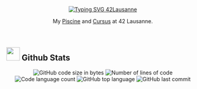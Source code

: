 <p align="center">
<a href="https://git.io/typing-svg"><img src="https://readme-typing-svg.herokuapp.com?font=Liberation+Mono&size=38&duration=5000&pause=4000&center=true&vCenter=true&width=435&lines=42Lausanne" alt="Typing SVG 42Lausanne" /></a>
</p>

<p align="center">
My <a href="https://github.com/diabolo257/42Lausanne/tree/main/42Piscine">Piscine</a> and <a href="https://github.com/diabolo257/42Lausanne/tree/main/42Cursus">Cursus</a> at 42 Lausanne.
</p>
<br>


## <img src="https://media.giphy.com/media/iY8CRBdQXODJSCERIr/giphy.gif" width="35"><b> Github Stats </b>

<p align="center">
	<img alt="GitHub code size in bytes" src="https://img.shields.io/github/repo-size/diabolo257/42Lausanne?color=blueviolet" />
	<img alt="Number of lines of code" src="https://img.shields.io/tokei/lines/github/diabolo257/42Lausanne?color=blueviolet" />
	<img alt="Code language count" src="https://img.shields.io/github/languages/count/diabolo257/42Lausanne?color=blue" />
	<img alt="GitHub top language" src="https://img.shields.io/github/languages/top/diabolo257/42Lausanne?color=blue" />
	<img alt="GitHub last commit" src="https://img.shields.io/github/last-commit/diabolo257/42Lausanne?color=brightgreen" /><br>
</p>
